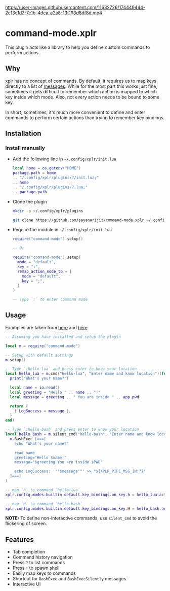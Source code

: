 https://user-images.githubusercontent.com/11632726/174449444-2e13c1d7-7c1b-4dea-a2a8-13f193d8df8d.mp4

# command-mode.xplr

This plugin acts like a library to help you define custom commands to perform
actions.

## Why

[xplr](https://github.com/sayanarijit/xplr) has no concept of commands. By default, it requires us to map keys directly to a list of [messages](https://arijitbasu.in/xplr/en/message.html).
While for the most part this works just fine, sometimes it gets difficult to remember which action is mapped to which key inside which mode. Also, not every action needs to be bound to some key.

In short, sometimes, it's much more convenient to define and enter commands to perform certain actions than trying to remember key bindings.

## Installation

### Install manually

- Add the following line in `~/.config/xplr/init.lua`

  ```lua
  local home = os.getenv("HOME")
  package.path = home
  .. "/.config/xplr/plugins/?/init.lua;"
  .. home
  .. "/.config/xplr/plugins/?.lua;"
  .. package.path
  ```

- Clone the plugin

  ```bash
  mkdir -p ~/.config/xplr/plugins

  git clone https://github.com/sayanarijit/command-mode.xplr ~/.config/xplr/plugins/command-mode
  ```

- Require the module in `~/.config/xplr/init.lua`

  ```lua
  require("command-mode").setup()

  -- Or

  require("command-mode").setup{
    mode = "default",
    key = ":",
    remap_action_mode_to = {
      mode = "default",
      key = ";",
    }
  }

  -- Type `:` to enter command mode
  ```

## Usage

Examples are taken from [here](https://xplr.dev/en/environment-variables-and-pipes#example-using-environment-variables-and-pipes) and [here](https://xplr.dev/en/lua-function-calls#example-using-lua-function-calls).

```lua
-- Assuming you have installed and setup the plugin

local m = require("command-mode")

-- Setup with default settings
m.setup()

-- Type `:hello-lua` and press enter to know your location
local hello_lua = m.cmd("hello-lua", "Enter name and know location")(function(app)
  print("What's your name?")

  local name = io.read()
  local greeting = "Hello " .. name .. "!"
  local message = greeting .. " You are inside " .. app.pwd

  return {
    { LogSuccess = message },
  }
end)

-- Type `:hello-bash` and press enter to know your location
local hello_bash = m.silent_cmd("hello-bash", "Enter name and know location")(
  m.BashExec [===[
    echo "What's your name?"

    read name
    greeting="Hello $name!"
    message="$greeting You are inside $PWD"

    echo LogSuccess: '"'$message'"' >> "${XPLR_PIPE_MSG_IN:?}"
  ]===]
)

-- map `h` to command `hello-lua`
xplr.config.modes.builtin.default.key_bindings.on_key.h = hello_lua.action

-- map `H` to command `hello-bash`
xplr.config.modes.builtin.default.key_bindings.on_key.H = hello_bash.action
```

**NOTE:** To define non-interactive commands, use `silent_cmd` to avoid the flickering of screen.

## Features

- Tab completion
- Command history navigation
- Press `?` to list commands
- Press `!` to spawn shell
- Easily map keys to commands
- Shortcut for `BashExec` and `BashExecSilently` messages.
- Interactive UI
